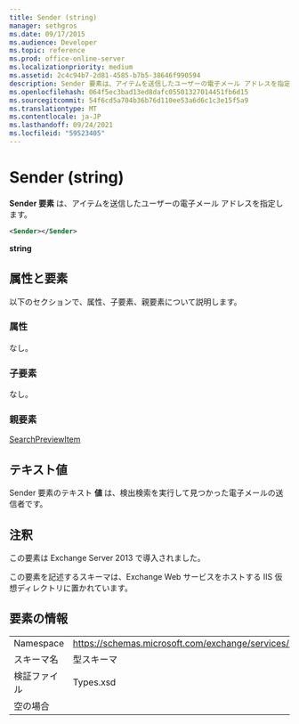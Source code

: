 ```yaml
---
title: Sender (string)
manager: sethgros
ms.date: 09/17/2015
ms.audience: Developer
ms.topic: reference
ms.prod: office-online-server
ms.localizationpriority: medium
ms.assetid: 2c4c94b7-2d81-4585-b7b5-38646f990594
description: Sender 要素は、アイテムを送信したユーザーの電子メール アドレスを指定します。
ms.openlocfilehash: 064f5ec3bad13ed8dafc05501327014451fb6d15
ms.sourcegitcommit: 54f6cd5a704b36b76d110ee53a6d6c1c3e15f5a9
ms.translationtype: MT
ms.contentlocale: ja-JP
ms.lasthandoff: 09/24/2021
ms.locfileid: "59523405"
---
```

# <a name="sender-string"></a>Sender (string)

**Sender 要素** は、アイテムを送信したユーザーの電子メール アドレスを指定します。 
  
```XML
<Sender></Sender>
```

 **string**
## <a name="attributes-and-elements"></a>属性と要素

以下のセクションで、属性、子要素、親要素について説明します。
  
### <a name="attributes"></a>属性

なし。
  
### <a name="child-elements"></a>子要素

なし。
  
### <a name="parent-elements"></a>親要素

[SearchPreviewItem](searchpreviewitem.md)
  
## <a name="text-value"></a>テキスト値

Sender 要素のテキスト **値** は、検出検索を実行して見つかった電子メールの送信者です。 
  
## <a name="remarks"></a>注釈

この要素は Exchange Server 2013 で導入されました。
  
この要素を記述するスキーマは、Exchange Web サービスをホストする IIS 仮想ディレクトリに置かれています。
  
## <a name="element-information"></a>要素の情報

|||
|:-----|:-----|
|Namespace  <br/> |https://schemas.microsoft.com/exchange/services/2006/types  <br/> |
|スキーマ名  <br/> |型スキーマ  <br/> |
|検証ファイル  <br/> |Types.xsd  <br/> |
|空の場合  <br/> ||
   

